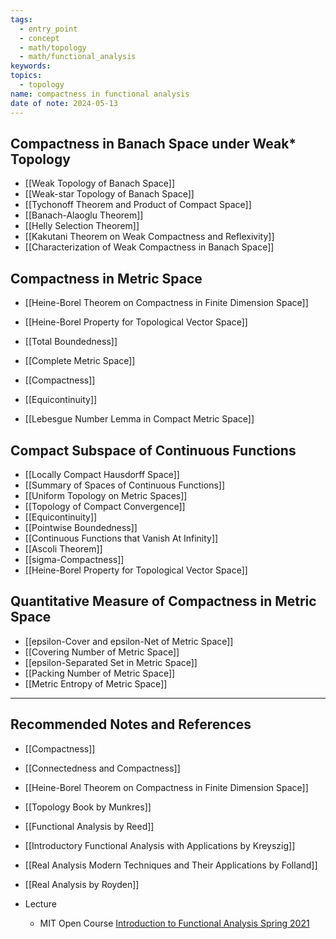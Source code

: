 ```yaml
---
tags:
  - entry_point
  - concept
  - math/topology
  - math/functional_analysis
keywords: 
topics:
  - topology
name: compactness in functional analysis
date of note: 2024-05-13
---
```


##  Compactness in Banach Space under Weak\* Topology

- [[Weak Topology of Banach Space]]
- [[Weak-star Topology of Banach Space]]
- [[Tychonoff Theorem and Product of Compact Space]]
- [[Banach-Alaoglu Theorem]]
- [[Helly Selection Theorem]]
- [[Kakutani Theorem on Weak Compactness and Reflexivity]]
- [[Characterization of Weak Compactness in Banach Space]]

## Compactness in Metric Space

- [[Heine-Borel Theorem on Compactness in Finite Dimension Space]]
- [[Heine-Borel Property for Topological Vector Space]]

- [[Total Boundedness]]
- [[Complete Metric Space]]
- [[Compactness]]
- [[Equicontinuity]]
- [[Lebesgue Number Lemma in Compact Metric Space]]

## Compact Subspace of Continuous Functions

- [[Locally Compact Hausdorff Space]]
- [[Summary of Spaces of Continuous Functions]]
- [[Uniform Topology on Metric Spaces]]
- [[Topology of Compact Convergence]]
- [[Equicontinuity]]
- [[Pointwise Boundedness]]
- [[Continuous Functions that Vanish At Infinity]]
- [[Ascoli Theorem]]
- [[sigma-Compactness]]
- [[Heine-Borel Property for Topological Vector Space]]

## Quantitative Measure of Compactness in Metric Space

- [[epsilon-Cover and epsilon-Net of Metric Space]]
- [[Covering Number of Metric Space]]
- [[epsilon-Separated Set in Metric Space]]
- [[Packing Number of Metric Space]]
- [[Metric Entropy of Metric Space]]






-----------
##  Recommended Notes and References

- [[Compactness]]
- [[Connectedness and Compactness]]
- [[Heine-Borel Theorem on Compactness in Finite Dimension Space]]

- [[Topology Book by Munkres]]

- [[Functional Analysis by Reed]]
- [[Introductory Functional Analysis with Applications by Kreyszig]]
- [[Real Analysis Modern Techniques and Their Applications by Folland]]
- [[Real Analysis by Royden]]

- Lecture
	- MIT Open Course [Introduction to Functional Analysis Spring 2021](https://ocw.mit.edu/courses/18-102-introduction-to-functional-analysis-spring-2021/)